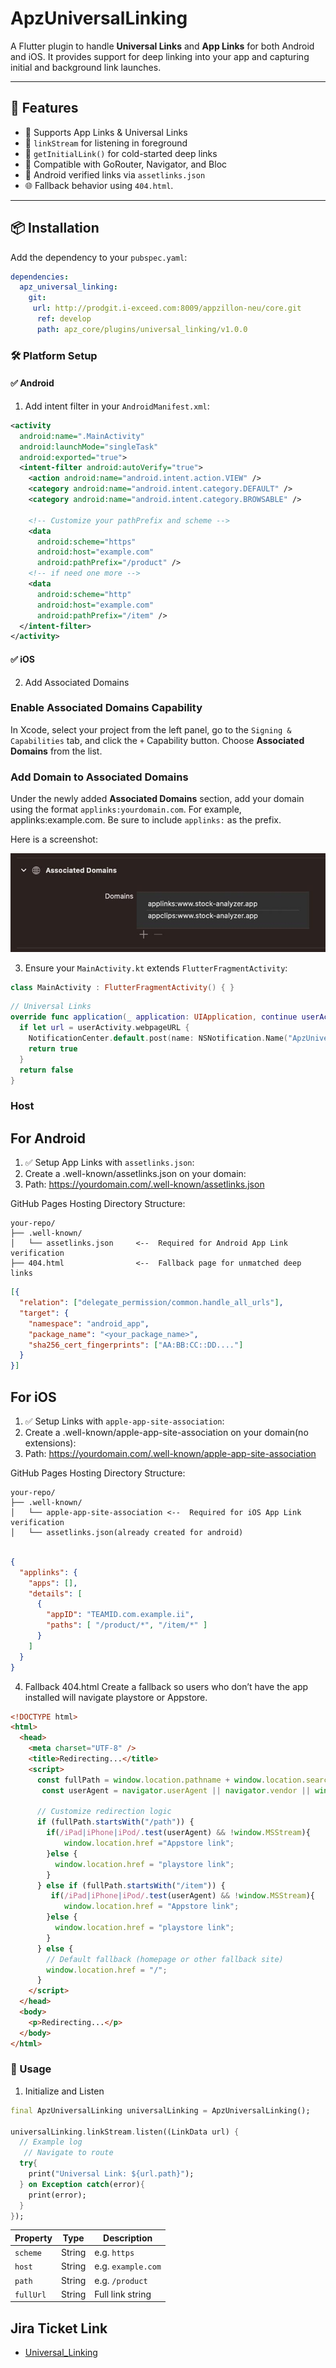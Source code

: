 # ApzUniversalLinking

A Flutter plugin to handle **Universal Links** and **App Links** for both Android and iOS. It provides support for deep linking into your app and capturing initial and background link launches.

---

## 🔗 Features

- 🔗 Supports App Links & Universal Links
- 📡 `linkStream` for listening in foreground
- 🚀 `getInitialLink()` for cold-started deep links
- 🧭 Compatible with GoRouter, Navigator, and Bloc
- 📱 Android verified links via `assetlinks.json`
- 🌐 Fallback behavior using `404.html`.

---

## 📦 Installation

Add the dependency to your `pubspec.yaml`:

```yaml
dependencies:
  apz_universal_linking:
    git:
     url: http://prodgit.i-exceed.com:8009/appzillon-neu/core.git
      ref: develop
      path: apz_core/plugins/universal_linking/v1.0.0
```

### 🛠️ Platform Setup

#### ✅ Android
1. Add intent filter in your `AndroidManifest.xml`:

```xml
<activity
  android:name=".MainActivity"
  android:launchMode="singleTask"
  android:exported="true">
  <intent-filter android:autoVerify="true">
    <action android:name="android.intent.action.VIEW" />
    <category android:name="android.intent.category.DEFAULT" />
    <category android:name="android.intent.category.BROWSABLE" />

    <!-- Customize your pathPrefix and scheme -->
    <data
      android:scheme="https"
      android:host="example.com"
      android:pathPrefix="/product" />
    <!-- if need one more -->
    <data
      android:scheme="http"
      android:host="example.com"
      android:pathPrefix="/item" />
  </intent-filter>
</activity>

```
#### ✅ iOS
2. Add Associated Domains

### Enable Associated Domains Capability
In Xcode, select your project from the left panel, go to the `Signing & Capabilities` tab, and click the `+` Capability button. Choose **Associated Domains** from the list.

### Add Domain to Associated Domains
Under the newly added **Associated Domains** section, add your domain using the format `applinks:yourdomain.com`. For example, applinks:example.com. Be sure to include `applinks:` as the prefix.

Here is a screenshot:

![Screenshot](assets/universal_links.jpg)

3. Ensure your `MainActivity.kt` extends `FlutterFragmentActivity`:

```kotlin
class MainActivity : FlutterFragmentActivity() { }
```


```swift
// Universal Links
override func application(_ application: UIApplication, continue userActivity: NSUserActivity, restorationHandler: @escaping ([UIUserActivityRestoring]?) -> Void) -> Bool {
  if let url = userActivity.webpageURL {
    NotificationCenter.default.post(name: NSNotification.Name("ApzUniversalLinkReceived"), object: url)
    return true
  }
  return false
}
```

### Host
## For Android

1. ✅ Setup App Links with `assetlinks.json`:
2. Create a .well-known/assetlinks.json on your domain:
3. Path: https://yourdomain.com/.well-known/assetlinks.json

GitHub Pages Hosting Directory Structure:

```pgsql
your-repo/
├── .well-known/
│   └── assetlinks.json     <--  Required for Android App Link verification
├── 404.html                <--  Fallback page for unmatched deep links

```

```json
[{
  "relation": ["delegate_permission/common.handle_all_urls"],
  "target": {
    "namespace": "android_app",
    "package_name": "<your_package_name>",
    "sha256_cert_fingerprints": ["AA:BB:CC::DD...."]
  }
}]
```

## For iOS

1. ✅ Setup Links with `apple-app-site-association`:
2. Create a .well-known/apple-app-site-association on your domain(no extensions):
3. Path: https://yourdomain.com/.well-known/apple-app-site-association

GitHub Pages Hosting Directory Structure:

```pgsql
your-repo/
├── .well-known/
│   └── apple-app-site-association <--  Required for iOS App Link verification
│   └── assetlinks.json(already created for android)  

```

```json

{
  "applinks": {
    "apps": [],
    "details": [
      {
        "appID": "TEAMID.com.example.ii",
        "paths": [ "/product/*", "/item/*" ]
      }
    ]
  }
}

```

4. Fallback 404.html
Create a fallback so users who don’t have the app installed will navigate playstore or Appstore.

```html
<!DOCTYPE html>
<html>
  <head>
    <meta charset="UTF-8" />
    <title>Redirecting...</title>
    <script>
      const fullPath = window.location.pathname + window.location.search;
       const userAgent = navigator.userAgent || navigator.vendor || window.opera;

      // Customize redirection logic
      if (fullPath.startsWith("/path")) {
        if(/iPad|iPhone|iPod/.test(userAgent) && !window.MSStream){
            window.location.href ="Appstore link";
        }else {
          window.location.href = "playstore link";
        }
      } else if (fullPath.startsWith("/item")) {
         if(/iPad|iPhone|iPod/.test(userAgent) && !window.MSStream){
            window.location.href = "Appstore link";
        }else {
          window.location.href = "playstore link";
        }
      } else {
        // Default fallback (homepage or other fallback site)
        window.location.href = "/";
      }
    </script>
  </head>
  <body>
    <p>Redirecting...</p>
  </body>
</html>
```


### 🧩 Usage

1. Initialize and Listen

```dart
final ApzUniversalLinking universalLinking = ApzUniversalLinking();

universalLinking.linkStream.listen((LinkData url) {
  // Example log
   // Navigate to route
  try{
    print("Universal Link: ${url.path}");
  } on Exception catch(error){
    print(error);
  }
});

```

| Property  | Type   | Description                      |
| --------- | ------ | -------------------------------- |
| `scheme`  | String | e.g. `https`                     |
| `host`    | String | e.g. `example.com`               |
| `path`    | String | e.g. `/product`                  |
| `fullUrl` | String | Full link string                 |


## Jira Ticket Link
- [Universal_Linking](https://appzillon.atlassian.net/browse/AN-83)
